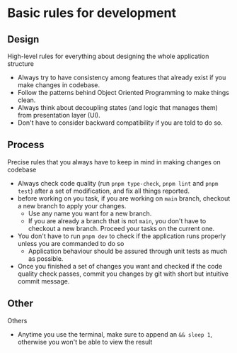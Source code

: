 # Basic rules for development

## Design

High-level rules for everything about designing the whole application structure

* Always try to have consistency among features that already exist if you make changes in codebase.
* Follow the patterns behind Object Oriented Programming to make things clean.
* Always think about decoupling states (and logic that manages them) from presentation layer (UI).
* Don't have to consider backward compatibility if you are told to do so.

## Process

Precise rules that you always have to keep in mind in making changes on codebase

* Always check code quality (run `pnpm type-check`, `pnpm lint` and `pnpm test`) after a set of modification, and fix all things reported.
* before working on you task, if you are working on `main` branch, checkout a new branch to apply your changes.
  * Use any name you want for a new branch.
  * If you are already a branch that is not `main`, you don't have to checkout a new branch. Proceed your tasks on the current one.
* You don't have to run `pnpm dev` to check if the application runs properly unless you are commanded to do so
  * Application behaviour should be assured through unit tests as much as possible.
* Once you finished a set of changes you want and checked if the code quality check passes, commit you changes by git with short but intuitive commit message.

## Other

Others

* Anytime you use the terminal, make sure to append an `&& sleep 1`, otherwise you won't be able to view the result
